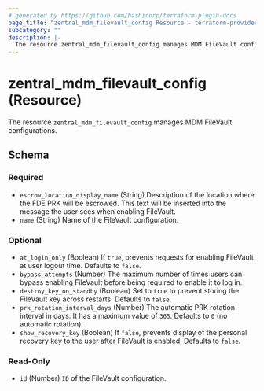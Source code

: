 ```yaml
---
# generated by https://github.com/hashicorp/terraform-plugin-docs
page_title: "zentral_mdm_filevault_config Resource - terraform-provider-zentral"
subcategory: ""
description: |-
  The resource zentral_mdm_filevault_config manages MDM FileVault configurations.
---
```


# zentral_mdm_filevault_config (Resource)

The resource `zentral_mdm_filevault_config` manages MDM FileVault configurations.



<!-- schema generated by tfplugindocs -->
## Schema

### Required

- `escrow_location_display_name` (String) Description of the location where the FDE PRK will be escrowed. This text will be inserted into the message the user sees when enabling FileVault.
- `name` (String) Name of the FileVault configuration.

### Optional

- `at_login_only` (Boolean) If `true`, prevents requests for enabling FileVault at user logout time. Defaults to `false`.
- `bypass_attempts` (Number) The maximum number of times users can bypass enabling FileVault before being required to enable it to log in.
- `destroy_key_on_standby` (Boolean) Set to `true` to prevent storing the FileVault key across restarts. Defaults to `false`.
- `prk_rotation_interval_days` (Number) The automatic PRK rotation interval in days. It has a maximum value of `365`. Defaults to `0` (no automatic rotation).
- `show_recovery_key` (Boolean) If `false`, prevents display of the personal recovery key to the user after FileVault is enabled. Defaults to `false`.

### Read-Only

- `id` (Number) `ID` of the FileVault configuration.
